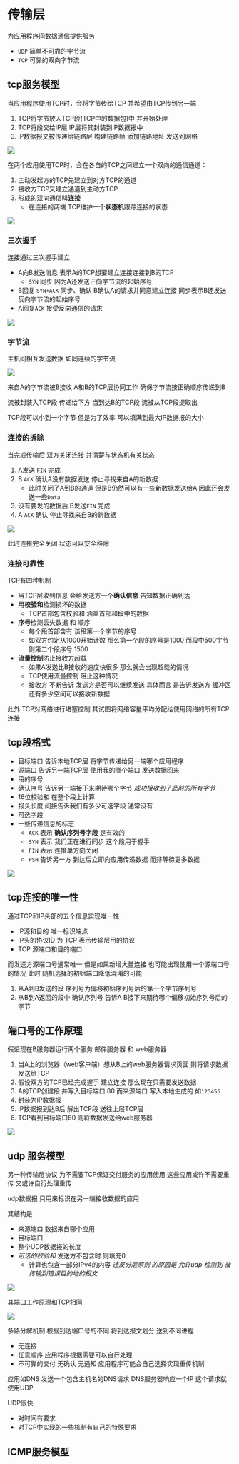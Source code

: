 # 传输层

为应用程序间数据通信提供服务

* `UDP` 简单不可靠的字节流
* `TCP` 可靠的双向字节流

## tcp服务模型

当应用程序使用TCP时，会将字节传给TCP 并希望由TCP传到另一端

1. TCP将字节放入TCP段(TCP中的数据包)中 并开始处理
2. TCP将段交给IP层 IP层将其封装到IP数据报中
3. IP数据报又被传递给链路层 构建链路帧 添加链路地址 发送到网络

![](img/9ff4d540.png)

在两个应用使用TCP时，会在各自的TCP之间建立一个双向的通信通道：

1. 主动发起方的TCP先建立到对方TCP的通道
2. 接收方TCP又建立通道到主动方TCP
3. 形成的双向通信叫**连接**
    * 在连接的两端 TCP维护一个**状态机**跟踪连接的状态

![](img/d3e157ee.png)

### 三次握手

连接通过三次握手建立

* A向B发送消息 表示A的TCP想要建立连接连接到B的TCP 
  * `SYN` 同步 因为A还发送正向字节流的起始序号
* B回复 `SYN+ACK` 同步、确认 B确认A的请求并同意建立连接 同步表示B还发送反向字节流的起始序号
* A回复`ACK` 接受反向通信的请求

![](img/2d802b2d.png)

### 字节流

主机间相互发送数据 如同连续的字节流 

![](img/a04b0c0d.png)

来自A的字节流被B接收 A和B的TCP层协同工作 确保字节流按正确顺序传递到B

流被封装入TCP段 传递给下方 当到达B的TCP段 流被从TCP段提取出

TCP段可以小到一个字节 但是为了效率 可以填满到最大IP数据报的大小

### 连接的拆除

当完成传输后 双方关闭连接 并清楚与状态机有关状态

1. A发送 `FIN` 完成
2. B `ACK` 确认A没有数据发送 停止寻找来自A的新数据
    * 此时关闭了A到B的通道 但是B仍然可以有一些新数据发送给A 因此还会发送一些`Data`
3. 没有要发的数据后 B发送`FIN` 完成
4. A `ACK` 确认 停止寻找来自B的新数据

![](img/ee2149e2.png)

此时连接完全关闭 状态可以安全移除

### 连接可靠性

TCP有四种机制

* 当TCP层收到信息 会给发送方一个**确认信息** 告知数据正确到达
* 用**校验和**检测损坏的数据
  * TCP首部包含校验和 涵盖首部和段中的数据
* **序号**检测丢失数据 和 顺序
  * 每个段首部含有 该段第一个字节的序号 
  * 如双方约定从1000开始计数 那么第一个段的序号是1000 而段中500字节 则第二个段序号 1500
* **流量控制**防止接收方超载
  * 如果A发送比B接收的速度快很多 那么就会出现超载的情况
  * TCP使用流量控制 阻止这种情况 
  * 接收方 不断告诉 发送方是否可以继续发送 具体而言 是告诉发送方 缓冲区还有多少空间可以接收新数据

此外 TCP对网络进行堵塞控制 其试图将网络容量平均分配给使用网络的所有TCP连接

## tcp段格式

* 目标端口 告诉本地TCP层 将字节传递给另一端哪个应用程序 
* 源端口 告诉另一端TCP层 使用我的哪个端口 发送数据回来
* 段的序号
* 确认序号 告诉另一端接下来期待哪个字节 *成功接收到了此前的所有字节*
* 16位校验和 在整个段上计算
* 报头长度 间接告诉我们有多少可选字段 通常没有
* 可选字段
* 一些传递信息的标志
  * `ACK` 表示 **确认序列号字段** 是有效的
  * `SYN` 表示 我们正在进行同步 这个段用于握手
  * `FIN` 表示 连接单方向关闭
  * `PSH` 告诉另一方 到达后立即向应用传递数据 而非等待更多数据

![](img/19240b8d.png)

## tcp连接的唯一性

通过TCP和IP头部的五个信息实现唯一性

* IP源和目的 唯一标识端点
* IP头的协议ID 为 TCP 表示传输层用的协议
* TCP 源端口和目的端口 

而发送方源端口号通常唯一 但是如果新增大量连接 也可能出现使用一个源端口号的情况 此时 随机选择的初始端口降低混淆的可能

1. 从A到B发送的段 序列号为偏移初始序列号后的第一个字节序列号
2. 从B到A返回的段中 确认序列号 告诉A B接下来期待哪个偏移初始序列号后的字节

## 端口号的工作原理

假设现在B服务器运行两个服务 邮件服务器 和 web服务器

1. 当A上的浏览器（web客户端）想从B上的web服务器请求页面 则将请求数据发送给TCP
2. 假设双方的TCP已经完成握手 建立连接 那么现在只需要发送数据
3. A的TCP创建段 并写入目标端口 80 而来源端口 写入本地生成的 如`123456` 
4. 封装为IP数据报
5. IP数据报到达B后 解出TCP段 送往上层TCP层
6. TCP看到目标端口80 则将数据发送给web服务器 

![](img/08707296.png)

## udp 服务模型

另一种传输层协议 为不需要TCP保证交付服务的应用使用 这些应用或许不需要重传 又或许自行处理重传

udp数据报 只用来标识在另一端接收数据的应用

其结构是

* 来源端口 数据来自哪个应用
* 目标端口 
* 整个UDP数据报的长度
* *可选的校验和* 发送方不包含时 则填充0
  * 计算也包含一部分IPv4的内容 *违反分层原则 的原因是 允许udp 检测到 被传输到错误目的地的报文*

![](img/e308710f.png)

其端口工作原理和TCP相同

![](img/ab88d6a9.png)

多路分解机制 根据到达端口号的不同 将到达报文划分 送到不同进程

* 无连接
* 任意顺序 应用程序根据需要可以自行处理
* 不可靠的交付 无确认 无通知 应用程序可能会自己选择实现重传机制

应用如DNS 发送一个包含主机名的DNS请求 DNS服务器响应一个IP 这个请求就使用UDP

UDP很快

* 对时间有要求
* 对TCP中实现的一些机制有自己的特殊要求

## ICMP服务模型
